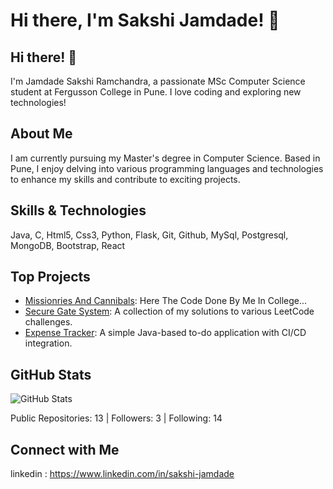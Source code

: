 # Hi there, I'm Sakshi Jamdade! 👋
## Hi there! 👋

I'm Jamdade Sakshi Ramchandra, a passionate MSc Computer Science student at Fergusson College in Pune. I love coding and exploring new technologies!

## About Me

I am currently pursuing my Master's degree in Computer Science. Based in Pune, I enjoy delving into various programming languages and technologies to enhance my skills and contribute to exciting projects.

## Skills & Technologies

Java, C, Html5, Css3, Python, Flask, Git, Github, MySql, Postgresql, MongoDB, Bootstrap, React

## Top Projects

- [Missionries And Cannibals](https://github.com/Sakshi-Jamdade/Fergusson-College): Here The Code Done By Me In College... 
- [Secure Gate System](https://github.com/Sakshi-Jamdade/LeetCode_Challenges): A collection of my solutions to various LeetCode challenges. 
- [Expense Tracker](https://github.com/Sakshi-Jamdade/Expense-Tracker): A simple Java-based to-do application with CI/CD integration. 

## GitHub Stats

![GitHub Stats](https://github-readme-stats.vercel.app/api?username=Sakshi-Jamdade&show_icons=true&theme=radical)

Public Repositories: 13 | Followers: 3 | Following: 14

## Connect with Me

linkedin : https://www.linkedin.com/in/sakshi-jamdade
